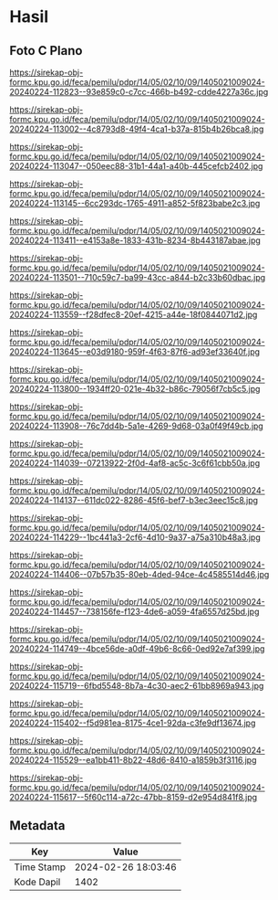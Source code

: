 # Hasil

## Foto C Plano

https://sirekap-obj-formc.kpu.go.id/feca/pemilu/pdpr/14/05/02/10/09/1405021009024-20240224-112823--93e859c0-c7cc-466b-b492-cdde4227a36c.jpg

https://sirekap-obj-formc.kpu.go.id/feca/pemilu/pdpr/14/05/02/10/09/1405021009024-20240224-113002--4c8793d8-49f4-4ca1-b37a-815b4b26bca8.jpg

https://sirekap-obj-formc.kpu.go.id/feca/pemilu/pdpr/14/05/02/10/09/1405021009024-20240224-113047--050eec88-31b1-44a1-a40b-445cefcb2402.jpg

https://sirekap-obj-formc.kpu.go.id/feca/pemilu/pdpr/14/05/02/10/09/1405021009024-20240224-113145--6cc293dc-1765-4911-a852-5f823babe2c3.jpg

https://sirekap-obj-formc.kpu.go.id/feca/pemilu/pdpr/14/05/02/10/09/1405021009024-20240224-113411--e4153a8e-1833-431b-8234-8b443187abae.jpg

https://sirekap-obj-formc.kpu.go.id/feca/pemilu/pdpr/14/05/02/10/09/1405021009024-20240224-113501--710c59c7-ba99-43cc-a844-b2c33b60dbac.jpg

https://sirekap-obj-formc.kpu.go.id/feca/pemilu/pdpr/14/05/02/10/09/1405021009024-20240224-113559--f28dfec8-20ef-4215-a44e-18f0844071d2.jpg

https://sirekap-obj-formc.kpu.go.id/feca/pemilu/pdpr/14/05/02/10/09/1405021009024-20240224-113645--e03d9180-959f-4f63-87f6-ad93ef33640f.jpg

https://sirekap-obj-formc.kpu.go.id/feca/pemilu/pdpr/14/05/02/10/09/1405021009024-20240224-113800--1934ff20-021e-4b32-b86c-79056f7cb5c5.jpg

https://sirekap-obj-formc.kpu.go.id/feca/pemilu/pdpr/14/05/02/10/09/1405021009024-20240224-113908--76c7dd4b-5a1e-4269-9d68-03a0f49f49cb.jpg

https://sirekap-obj-formc.kpu.go.id/feca/pemilu/pdpr/14/05/02/10/09/1405021009024-20240224-114039--07213922-2f0d-4af8-ac5c-3c6f61cbb50a.jpg

https://sirekap-obj-formc.kpu.go.id/feca/pemilu/pdpr/14/05/02/10/09/1405021009024-20240224-114137--611dc022-8286-45f6-bef7-b3ec3eec15c8.jpg

https://sirekap-obj-formc.kpu.go.id/feca/pemilu/pdpr/14/05/02/10/09/1405021009024-20240224-114229--1bc441a3-2cf6-4d10-9a37-a75a310b48a3.jpg

https://sirekap-obj-formc.kpu.go.id/feca/pemilu/pdpr/14/05/02/10/09/1405021009024-20240224-114406--07b57b35-80eb-4ded-94ce-4c4585514d46.jpg

https://sirekap-obj-formc.kpu.go.id/feca/pemilu/pdpr/14/05/02/10/09/1405021009024-20240224-114457--738156fe-f123-4de6-a059-4fa6557d25bd.jpg

https://sirekap-obj-formc.kpu.go.id/feca/pemilu/pdpr/14/05/02/10/09/1405021009024-20240224-114749--4bce56de-a0df-49b6-8c66-0ed92e7af399.jpg

https://sirekap-obj-formc.kpu.go.id/feca/pemilu/pdpr/14/05/02/10/09/1405021009024-20240224-115719--6fbd5548-8b7a-4c30-aec2-61bb8969a943.jpg

https://sirekap-obj-formc.kpu.go.id/feca/pemilu/pdpr/14/05/02/10/09/1405021009024-20240224-115402--f5d981ea-8175-4ce1-92da-c3fe9df13674.jpg

https://sirekap-obj-formc.kpu.go.id/feca/pemilu/pdpr/14/05/02/10/09/1405021009024-20240224-115529--ea1bb411-8b22-48d6-8410-a1859b3f3116.jpg

https://sirekap-obj-formc.kpu.go.id/feca/pemilu/pdpr/14/05/02/10/09/1405021009024-20240224-115617--5f60c114-a72c-47bb-8159-d2e954d841f8.jpg


## Metadata

| Key        | Value               |
| ---------- | ------------------- |
| Time Stamp | 2024-02-26 18:03:46 |
| Kode Dapil | 1402                |



